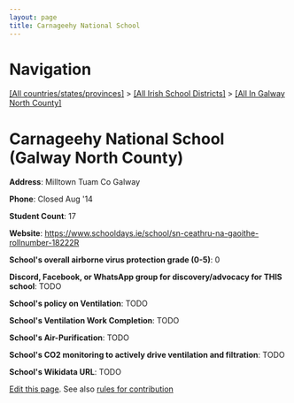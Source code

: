 ```yaml
---
layout: page
title: Carnageehy National School
---
```

# Navigation

[[All countries/states/provinces]](../../..) > [[All Irish School Districts]](../..) > [[All In Galway North County]](..)

# Carnageehy National School (Galway North County)

**Address**: Milltown Tuam Co Galway

**Phone**: Closed Aug '14

**Student Count**: 17

**Website**: <https://www.schooldays.ie/school/sn-ceathru-na-gaoithe-rollnumber-18222R>

**School's overall airborne virus protection grade (0-5)**: 0

**Discord, Facebook, or WhatsApp group for discovery/advocacy for THIS school**: TODO

**School's policy on Ventilation**: TODO

**School's Ventilation Work Completion**: TODO

**School's Air-Purification**: TODO

**School's CO2 monitoring to actively drive ventilation and filtration**: TODO

**School's Wikidata URL**: TODO


[Edit this page](https://github.com/ventilate-schools/Ireland/edit/main/./Galway_North_County/Carnageehy_National_School.md). See also [rules for contribution](../../../contribution-rules/)